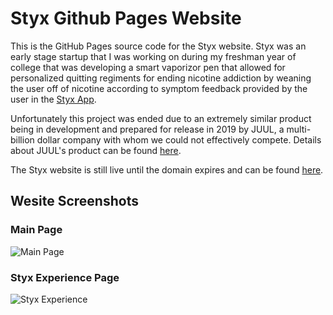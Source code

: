 # Styx Github Pages Website

This is the GitHub Pages source code for the Styx website. Styx was an early stage startup that I was working on during my freshman year of college that was developing a smart vaporizor pen that allowed for personalized quitting regiments for ending nicotine addiction by weaning the user off of nicotine according to symptom feedback provided by the user in the [Styx App](https://github.com/camm73/Styx).

Unfortunately this project was ended due to an extremely similar product being in development and prepared for release in 2019 by JUUL, a multi-billion dollar company with whom we could not effectively compete. Details about JUUL's product can be found [here](https://www.ft.com/content/07eb3e20-72bf-11e9-bbfb-5c68069fbd15).


The Styx website is still live until the domain expires and can be found [here](https://styxhealth.com).

## Wesite Screenshots

### Main Page

![Main Page](https://y8gbsw.by.files.1drv.com/y4mcFtkd5_BIoXjYRvBf-T8Vx2IJIew2BOoFnOcpmVmYUbhE31G1WSWphvuOKfiaUPRZfyFKYuL-R3fhBWMg7Lhzhgz4FvKxyFxjdGes4P1aZEO0XXjJt01F-g7cPFZ5TAbYYUigne2rX7VtbB54-H6WwbnTrrRNxBg_xvXP3fOBz1tALsQBGF1MWV95FrXBIZPIvbfi7p_APUYJ-3W-mjb8Q?width=2880&height=5510&cropmode=none)

### Styx Experience Page

![Styx Experience](https://yez0qa.by.files.1drv.com/y4mlUFy37sis0UU_BO2s5QFtZCiLsfzovnJsS1Q6D_RXYVn-ktqBMp3sr6EXXQL3ZVDNkoIIxlYn1wBoAGpDHXTjkHB56mI6oT60w8btnyn0FiYJrZeG5S6Ghz4E8TUxIRnOUR5oqRSDSyXH82hD7xRnTx4gVveRYBiw7YlJTP8X1dHycIwXx78wSLSelzbGIXBiKcsySPKFHQjPu75VXSyXw?width=2880&height=6936&cropmode=none)
